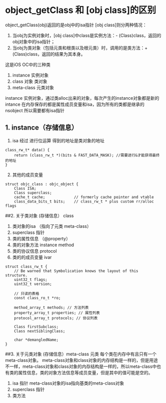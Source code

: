 # object_getClass 和 [obj class]的区别
object_getClass(obj)返回的是obj中的isa指针
[obj class]则分两种情况：
1. 当obj为实例对象时，[obj  class]中class是实例方法：- (Class)class，返回的obj对象中的isa指针；
2. 当obj为类对象（包括元类和根类以及根元类）时，调用的是类方法：+ (Class)class，返回的结果为其本身。


这是iOS OC中的三种类
1. instance 实例对象
2. class 对象 类对象
3. meta-class 元类对象

instance 实例对象，通过类alloc出来的对象，每次产生的instance对象都是新的 intance 在内存保存的都是属性成员变量和isa，因为所有的类都是继承的nsobject 所以需要都有isa指针
## 1. instance（存储信息）
1. isa 经过 进行位运算 得到的地址是类对象的地址
```
class_rw_t* data() {
    return (class_rw_t *)(bits & FAST_DATA_MASK); //需要进行&才能获得最终的地址
}
```
2. 其他的成员变量
```
struct objc_class : objc_object {
    Class ISA;
    Class superclass;
    cache_t cache;             // formerly cache pointer and vtable
    class_data_bits_t bits;    // class_rw_t * plus custom rr/alloc flags
```
##2. 关于类对象 (存储信息） class

1. 类对象的isa （指向了元类 meta-class）
2. superclass 指针
3. 类的属性信息 （@property） 
4. 类的对象方法 instance method
5. 类的协议信息 protocol 
6. 类的的成员变量 ivar
```
struct class_rw_t {
    // Be warned that Symbolication knows the layout of this structure.
    uint32_t flags;
    uint32_t version;

    // 只读的表格
    const class_ro_t *ro;

    method_array_t methods; // 方法列表
    property_array_t properties; // 属性列表
    protocol_array_t protocols; // 协议列表

    Class firstSubclass;
    Class nextSiblingClass;

    char *demangledName;
}
```
##3. 关于元类对象 (存储信息）meta-class 元类
每个类在内存中有且只有一个meta-class对象。 meta-class对象和class对象的内存结构是一样的，但是用途不一样，meta-class对象和class对象的内存结构是一样的，所以meta-class中也有类的属性信息，类的对象方法信息等成员变量，但是其中的值可能是空的。
1. isa 指针 meta-class对象的isa指向基类的meta-class对象
2. superclass 指针
3. 类方法







